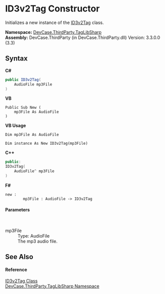 # ID3v2Tag Constructor 
 

Initializes a new instance of the <a href="T_DevCase_ThirdParty_TagLibSharp_ID3v2Tag">ID3v2Tag</a> class.

**Namespace:**&nbsp;<a href="N_DevCase_ThirdParty_TagLibSharp">DevCase.ThirdParty.TagLibSharp</a><br />**Assembly:**&nbsp;DevCase.ThirdParty (in DevCase.ThirdParty.dll) Version: 3.3.0.0 (3.3)

## Syntax

**C#**<br />
``` C#
public ID3v2Tag(
	AudioFile mp3File
)
```

**VB**<br />
``` VB
Public Sub New ( 
	mp3File As AudioFile
)
```

**VB Usage**<br />
``` VB Usage
Dim mp3File As AudioFile

Dim instance As New ID3v2Tag(mp3File)
```

**C++**<br />
``` C++
public:
ID3v2Tag(
	AudioFile^ mp3File
)
```

**F#**<br />
``` F#
new : 
        mp3File : AudioFile -> ID3v2Tag
```


#### Parameters
&nbsp;<dl><dt>mp3File</dt><dd>Type: AudioFile<br />The mp3 audio file.</dd></dl>

## See Also


#### Reference
<a href="T_DevCase_ThirdParty_TagLibSharp_ID3v2Tag">ID3v2Tag Class</a><br /><a href="N_DevCase_ThirdParty_TagLibSharp">DevCase.ThirdParty.TagLibSharp Namespace</a><br />